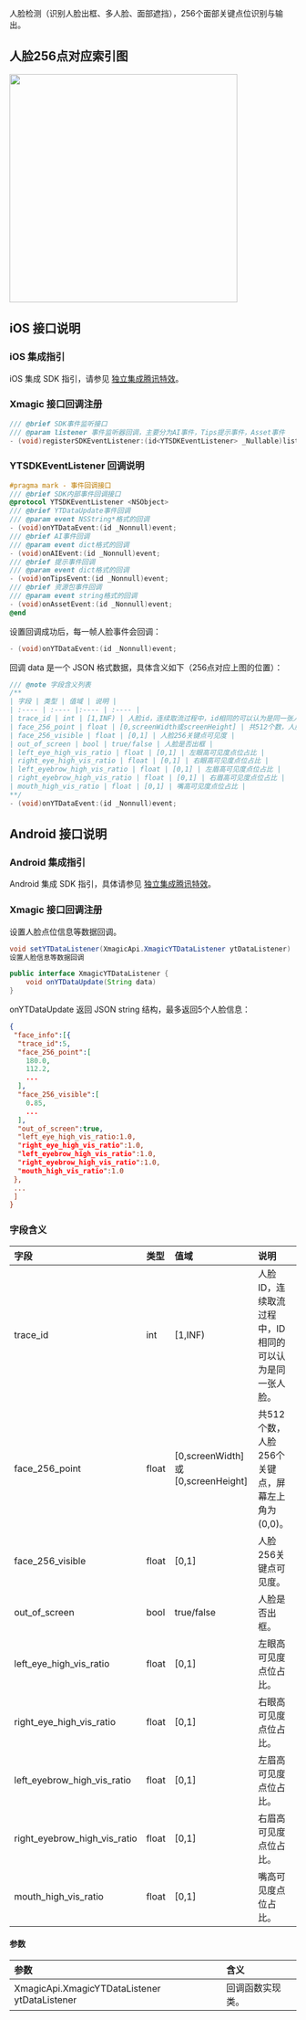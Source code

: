 人脸检测（识别人脸出框、多人脸、面部遮挡），256个面部关键点位识别与输出。

## 人脸256点对应索引图
<img src="https://qcloudimg.tencent-cloud.cn/raw/ebf9e5e6ed208b6e8571520e3ff173e5.png" width=400>


## iOS 接口说明

### iOS 集成指引
iOS 集成 SDK 指引，请参见 [独立集成腾讯特效](https://cloud.tencent.com/document/product/616/65894)。

### Xmagic 接口回调注册
```objectivec
/// @brief SDK事件监听接口
/// @param listener 事件监听器回调，主要分为AI事件，Tips提示事件，Asset事件
- (void)registerSDKEventListener:(id<YTSDKEventListener> _Nullable)listener;
```

### YTSDKEventListener 回调说明
```objectivec
#pragma mark - 事件回调接口
/// @brief SDK内部事件回调接口
@protocol YTSDKEventListener <NSObject>
/// @brief YTDataUpdate事件回调
/// @param event NSString*格式的回调
- (void)onYTDataEvent:(id _Nonnull)event;
/// @brief AI事件回调
/// @param event dict格式的回调
- (void)onAIEvent:(id _Nonnull)event;
/// @brief 提示事件回调
/// @param event dict格式的回调
- (void)onTipsEvent:(id _Nonnull)event;
/// @brief 资源包事件回调
/// @param event string格式的回调
- (void)onAssetEvent:(id _Nonnull)event;
@end
```

设置回调成功后，每一帧人脸事件会回调：
```objectivec
- (void)onYTDataEvent:(id _Nonnull)event;
```
回调 data 是一个 JSON 格式数据，具体含义如下（256点对应上图的位置）：
```objectivec
/// @note 字段含义列表
/**
| 字段 | 类型 | 值域 | 说明 |
| :---- | :---- |:---- | :---- |
| trace_id | int | [1,INF) | 人脸id，连续取流过程中，id相同的可以认为是同一张人脸 |
| face_256_point | float | [0,screenWidth或screenHeight] | 共512个数，人脸256个关键点，屏幕左上角为(0,0) |
| face_256_visible | float | [0,1] | 人脸256关键点可见度 |
| out_of_screen | bool | true/false | 人脸是否出框 |
| left_eye_high_vis_ratio | float | [0,1] | 左眼高可见度点位占比 |
| right_eye_high_vis_ratio | float | [0,1] | 右眼高可见度点位占比 |
| left_eyebrow_high_vis_ratio | float | [0,1] | 左眉高可见度点位占比 |
| right_eyebrow_high_vis_ratio | float | [0,1] | 右眉高可见度点位占比 |
| mouth_high_vis_ratio | float | [0,1] | 嘴高可见度点位占比 |
**/
- (void)onYTDataEvent:(id _Nonnull)event;
```

## Android 接口说明

### Android 集成指引

Android 集成 SDK 指引，具体请参见 [独立集成腾讯特效](https://cloud.tencent.com/document/product/616/65891)。

### Xmagic 接口回调注册

设置人脸点位信息等数据回调。
```java
void setYTDataListener(XmagicApi.XmagicYTDataListener ytDataListener)
设置人脸信息等数据回调

public interface XmagicYTDataListener {
    void onYTDataUpdate(String data)
}
```
onYTDataUpdate 返回 JSON string 结构，最多返回5个人脸信息：
```json
{
 "face_info":[{
  "trace_id":5,
  "face_256_point":[
    180.0,
    112.2,
    ...
  ],
  "face_256_visible":[
    0.85,
    ...
  ],
  "out_of_screen":true,
  "left_eye_high_vis_ratio:1.0,
  "right_eye_high_vis_ratio":1.0,
  "left_eyebrow_high_vis_ratio":1.0,
  "right_eyebrow_high_vis_ratio":1.0,
  "mouth_high_vis_ratio":1.0
 },
 ...
 ]
}
```

### 字段含义

| 字段                         | 类型  | 值域                                | 说明                                                     |
| :--------------------------- | :---- | :---------------------------------- | :------------------------------------------------------- |
| trace_id                     | int   | [1,INF)                             | 人脸 ID，连续取流过程中，ID 相同的可以认为是同一张人脸。 |
| face_256_point               | float | [0,screenWidth] 或 [0,screenHeight] | 共512个数，人脸256个关键点，屏幕左上角为(0,0)。          |
| face_256_visible             | float | [0,1]                               | 人脸256关键点可见度。                                    |
| out_of_screen                | bool  | true/false                          | 人脸是否出框。                                           |
| left_eye_high_vis_ratio      | float | [0,1]                               | 左眼高可见度点位占比。                                   |
| right_eye_high_vis_ratio     | float | [0,1]                               | 右眼高可见度点位占比。                                   |
| left_eyebrow_high_vis_ratio  | float | [0,1]                               | 左眉高可见度点位占比。                                   |
| right_eyebrow_high_vis_ratio | float | [0,1]                               | 右眉高可见度点位占比。                                   |
| mouth_high_vis_ratio         | float | [0,1]                               | 嘴高可见度点位占比。                                     |

#### 参数

| 参数                                          | 含义             |
| :-------------------------------------------- | :--------------- |
| XmagicApi.XmagicYTDataListener ytDataListener | 回调函数实现类。 |
